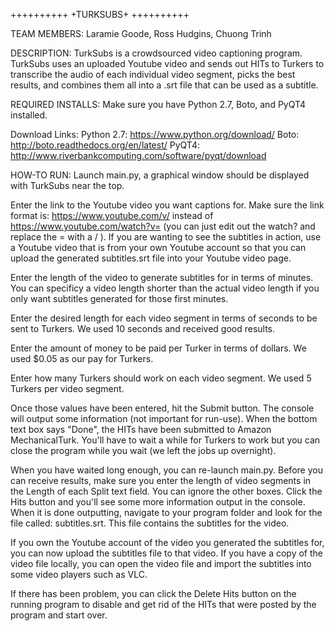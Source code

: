 ++++++++++
+TURKSUBS+
++++++++++

TEAM MEMBERS:
Laramie Goode, Ross Hudgins, Chuong Trinh

DESCRIPTION:
TurkSubs is a crowdsourced video captioning program. TurkSubs uses an uploaded Youtube video and sends out HITs to Turkers to transcribe the audio of each individual video segment, picks the best results, and combines them all into a .srt file that can be used as a subtitle. 

REQUIRED INSTALLS:
Make sure you have Python 2.7, Boto, and PyQT4 installed.

Download Links:
Python 2.7: https://www.python.org/download/
Boto:       http://boto.readthedocs.org/en/latest/
PyQT4:      http://www.riverbankcomputing.com/software/pyqt/download

HOW-TO RUN:
Launch main.py, a graphical window should be displayed with TurkSubs near the top.

Enter the link to the Youtube video you want captions for. Make sure the link format is: https://www.youtube.com/v/<videoId> instead of https://www.youtube.com/watch?v=<videoID> (you can just edit out the watch? and replace the = with a / ). If you are wanting to see the subtitles in action, use a Youtube video that is from your own Youtube account so that you can upload the generated subtitles.srt file into your Youtube video page. 

Enter the length of the video to generate subtitles for in terms of minutes. You can specificy a video length shorter than the actual video length if you only want subtitles generated for those first minutes.

Enter the desired length for each video segment in terms of seconds to be sent to Turkers. We used 10 seconds and received good results.

Enter the amount of money to be paid per Turker in terms of dollars. We used $0.05 as our pay for Turkers.

Enter how many Turkers should work on each video segment. We used 5 Turkers per video segment.

Once those values have been entered, hit the Submit button. The console will output some information (not important for run-use). When the bottom text box says "Done", the HITs have been submitted to Amazon MechanicalTurk. You'll have to wait a while for Turkers to work but you can close the program while you wait (we left the jobs up overnight). 

When you have waited long enough, you can re-launch main.py. Before you can receive results, make sure you enter the length of video segments in the Length of each Split text field. You can ignore the other boxes. Click the Hits button and you'll see some more information output in the console. When it is done outputting, navigate to your program folder and look for the file called: subtitles.srt. This file contains the subtitles for the video.

If you own the Youtube account of the video you generated the subtitles for, you can now upload the subtitles file to that video. If you have a copy of the video file locally, you can open the video file and import the subtitles into some video players such as VLC. 

If there has been problem, you can click the Delete Hits button on the running program to disable and get rid of the HITs that were posted by the program and start over. 
